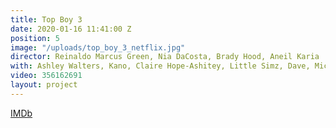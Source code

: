 ```yaml
---
title: Top Boy 3
date: 2020-01-16 11:41:00 Z
position: 5
image: "/uploads/top_boy_3_netflix.jpg"
director: Reinaldo Marcus Green, Nia DaCosta, Brady Hood, Aneil Karia
with: Ashley Walters, Kano, Claire Hope-Ashitey, Little Simz, Dave, Michael Ward
video: 356162691
layout: project
---
```


[IMDb](https://www.imdb.com/title/tt1830379/?ref_=nv_sr_srsg_0_tt_7_nm_1_q_top%2520boy%25203)